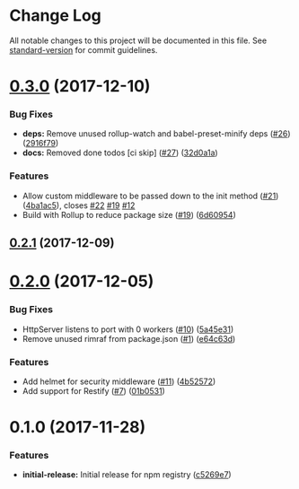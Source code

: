 # Change Log

All notable changes to this project will be documented in this file. See [standard-version](https://github.com/conventional-changelog/standard-version) for commit guidelines.

<a name="0.3.0"></a>
# [0.3.0](https://github.com/popcorn-official/pop-api/compare/v0.2.1...v0.3.0) (2017-12-10)


### Bug Fixes

* **deps:** Remove unused rollup-watch and babel-preset-minify deps ([#26](https://github.com/popcorn-official/pop-api/issues/26)) ([2916f79](https://github.com/popcorn-official/pop-api/commit/2916f79))
* **docs:** Removed done todos [ci skip] ([#27](https://github.com/popcorn-official/pop-api/issues/27)) ([32d0a1a](https://github.com/popcorn-official/pop-api/commit/32d0a1a))


### Features

* Allow custom middleware to be passed down to the init method ([#21](https://github.com/popcorn-official/pop-api/issues/21)) ([4ba1ac5](https://github.com/popcorn-official/pop-api/commit/4ba1ac5)), closes [#22](https://github.com/popcorn-official/pop-api/issues/22) [#19](https://github.com/popcorn-official/pop-api/issues/19) [#12](https://github.com/popcorn-official/pop-api/issues/12)
* Build with Rollup to reduce package size ([#19](https://github.com/popcorn-official/pop-api/issues/19)) ([6d60954](https://github.com/popcorn-official/pop-api/commit/6d60954))



<a name="0.2.1"></a>
## [0.2.1](https://github.com/popcorn-official/pop-api/compare/v0.2.0...v0.2.1) (2017-12-09)



<a name="0.2.0"></a>
# [0.2.0](https://github.com/popcorn-official/pop-api/compare/v0.1.0...v0.2.0) (2017-12-05)


### Bug Fixes

* HttpServer listens to port with 0 workers ([#10](https://github.com/popcorn-official/pop-api/issues/10)) ([5a45e31](https://github.com/popcorn-official/pop-api/commit/5a45e31))
* Remove unused rimraf from package.json ([#1](https://github.com/popcorn-official/pop-api/issues/1)) ([e64c63d](https://github.com/popcorn-official/pop-api/commit/e64c63d))


### Features

* Add helmet for security middleware ([#11](https://github.com/popcorn-official/pop-api/issues/11)) ([4b52572](https://github.com/popcorn-official/pop-api/commit/4b52572))
* Add support for Restify ([#7](https://github.com/popcorn-official/pop-api/issues/7)) ([01b0531](https://github.com/popcorn-official/pop-api/commit/01b0531))



<a name="0.1.0"></a>
# 0.1.0 (2017-11-28)


### Features

* **initial-release:** Initial release for npm registry ([c5269e7](https://github.com/popcorn-official/pop-api/commit/c5269e7))
